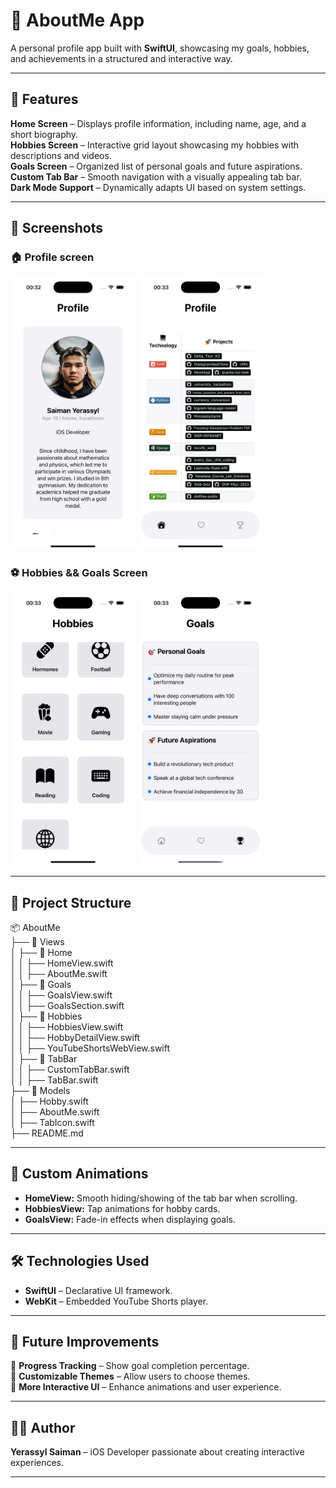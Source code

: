 # 📌 AboutMe App  

A personal profile app built with **SwiftUI**, showcasing my goals, hobbies, and achievements in a structured and interactive way.  

---

## 🚀 Features  

 **Home Screen** – Displays profile information, including name, age, and a short biography.  
 **Hobbies Screen** – Interactive grid layout showcasing my hobbies with descriptions and videos.  
 **Goals Screen** – Organized list of personal goals and future aspirations.  
 **Custom Tab Bar** – Smooth navigation with a visually appealing tab bar.  
 **Dark Mode Support** – Dynamically adapts UI based on system settings.  

---

## 📸 Screenshots  

### 🏠 Profile screen  
<p align="leading">
    <img src="Screenshots/Profile1.png" alt="BIO" width="200"/>  
    <img src="Screenshots/Profile2.png" alt="Projects" width="200"/>  
</p>

### ⚽ Hobbies && Goals Screen  
<p align="leading">
    <img src="Screenshots/Hobbies.png" alt="Hobbies Screen" width="200"/>  
    <img src="Screenshots/Goals.png" alt="Goals Screen" width="200"/>  
</p>

---

## 📂 Project Structure  

📦 AboutMe  
├── 📂 Views  
│   ├── 📂 Home  
│   │   ├── HomeView.swift  
│   │   ├── AboutMe.swift  
│   ├── 📂 Goals  
│   │   ├── GoalsView.swift  
│   │   ├── GoalsSection.swift  
│   ├── 📂 Hobbies  
│   │   ├── HobbiesView.swift  
│   │   ├── HobbyDetailView.swift  
│   │   ├── YouTubeShortsWebView.swift  
│   ├── 📂 TabBar  
│   │   ├── CustomTabBar.swift  
│   │   ├── TabBar.swift  
├── 📂 Models  
│   ├── Hobby.swift  
│   ├── AboutMe.swift  
│   ├── TabIcon.swift  
├── README.md  


---

## 🎨 Custom Animations  

- **HomeView:** Smooth hiding/showing of the tab bar when scrolling.  
- **HobbiesView:** Tap animations for hobby cards.  
- **GoalsView:** Fade-in effects when displaying goals.  

---

## 🛠️ Technologies Used  

- **SwiftUI** – Declarative UI framework.  
- **WebKit** – Embedded YouTube Shorts player.  

---

## 📌 Future Improvements  

🚀 **Progress Tracking** – Show goal completion percentage.  
🚀 **Customizable Themes** – Allow users to choose themes.  
🚀 **More Interactive UI** – Enhance animations and user experience.  

---

## 👨‍💻 Author  

**Yerassyl Saiman** – iOS Developer passionate about creating interactive experiences.  

---



